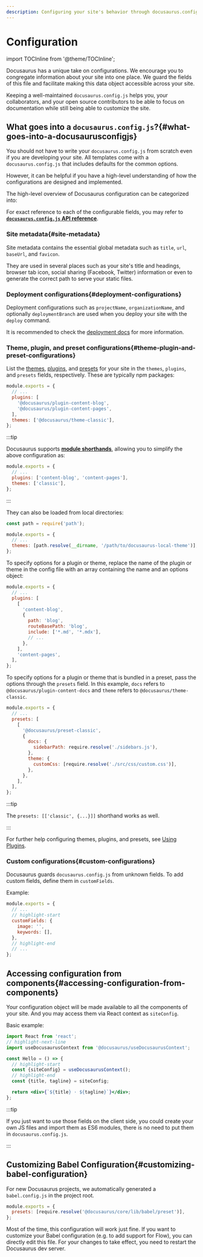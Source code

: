 ```yaml
---
description: Configuring your site's behavior through docusaurus.config.js and more.
---
```


# Configuration

import TOCInline from '@theme/TOCInline';

Docusaurus has a unique take on configurations. We encourage you to congregate information about your site into one place. We guard the fields of this file and facilitate making this data object accessible across your site.

Keeping a well-maintained `docusaurus.config.js` helps you, your collaborators, and your open source contributors to be able to focus on documentation while still being able to customize the site.

## What goes into a `docusaurus.config.js`?{#what-goes-into-a-docusaurusconfigjs}

You should not have to write your `docusaurus.config.js` from scratch even if you are developing your site. All templates come with a `docusaurus.config.js` that includes defaults for the common options.

However, it can be helpful if you have a high-level understanding of how the configurations are designed and implemented.

The high-level overview of Docusaurus configuration can be categorized into:

<TOCInline toc={toc} minHeadingLevel={3} maxHeadingLevel={3} />

For exact reference to each of the configurable fields, you may refer to [**`docusaurus.config.js` API reference**](api/docusaurus.config.js.md).

### Site metadata{#site-metadata}

Site metadata contains the essential global metadata such as `title`, `url`, `baseUrl`, and `favicon`.

They are used in several places such as your site's title and headings, browser tab icon, social sharing (Facebook, Twitter) information or even to generate the correct path to serve your static files.

### Deployment configurations{#deployment-configurations}

Deployment configurations such as `projectName`, `organizationName`, and optionally `deploymentBranch` are used when you deploy your site with the `deploy` command.

It is recommended to check the [deployment docs](deployment.mdx) for more information.

### Theme, plugin, and preset configurations{#theme-plugin-and-preset-configurations}

List the [themes](./using-plugins.md#using-themes), [plugins](./using-plugins.md), and [presets](./using-plugins.md#using-presets) for your site in the `themes`, `plugins`, and `presets` fields, respectively. These are typically npm packages:

```js title="docusaurus.config.js"
module.exports = {
  // ...
  plugins: [
    '@docusaurus/plugin-content-blog',
    '@docusaurus/plugin-content-pages',
  ],
  themes: ['@docusaurus/theme-classic'],
};
```

:::tip

Docusaurus supports [**module shorthands**](./using-plugins.md#module-shorthands), allowing you to simplify the above configuration as:

```js title="docusaurus.config.js"
module.exports = {
  // ...
  plugins: ['content-blog', 'content-pages'],
  themes: ['classic'],
};
```

:::

They can also be loaded from local directories:

```js title="docusaurus.config.js"
const path = require('path');

module.exports = {
  // ...
  themes: [path.resolve(__dirname, '/path/to/docusaurus-local-theme')],
};
```

To specify options for a plugin or theme, replace the name of the plugin or theme in the config file with an array containing the name and an options object:

```js title="docusaurus.config.js"
module.exports = {
  // ...
  plugins: [
    [
      'content-blog',
      {
        path: 'blog',
        routeBasePath: 'blog',
        include: ['*.md', '*.mdx'],
        // ...
      },
    ],
    'content-pages',
  ],
};
```

To specify options for a plugin or theme that is bundled in a preset, pass the options through the `presets` field. In this example, `docs` refers to `@docusaurus/plugin-content-docs` and `theme` refers to `@docusaurus/theme-classic`.

```js title="docusaurus.config.js"
module.exports = {
  // ...
  presets: [
    [
      '@docusaurus/preset-classic',
      {
        docs: {
          sidebarPath: require.resolve('./sidebars.js'),
        },
        theme: {
          customCss: [require.resolve('./src/css/custom.css')],
        },
      },
    ],
  ],
};
```

:::tip

The `presets: [['classic', {...}]]` shorthand works as well.

:::

For further help configuring themes, plugins, and presets, see [Using Plugins](./using-plugins.md).

### Custom configurations{#custom-configurations}

Docusaurus guards `docusaurus.config.js` from unknown fields. To add custom fields, define them in `customFields`.

Example:

```js title="docusaurus.config.js"
module.exports = {
  // ...
  // highlight-start
  customFields: {
    image: '',
    keywords: [],
  },
  // highlight-end
  // ...
};
```

## Accessing configuration from components{#accessing-configuration-from-components}

Your configuration object will be made available to all the components of your site. And you may access them via React context as `siteConfig`.

Basic example:

```jsx
import React from 'react';
// highlight-next-line
import useDocusaurusContext from '@docusaurus/useDocusaurusContext';

const Hello = () => {
  // highlight-start
  const {siteConfig} = useDocusaurusContext();
  // highlight-end
  const {title, tagline} = siteConfig;

  return <div>{`${title} · ${tagline}`}</div>;
};
```

:::tip

If you just want to use those fields on the client side, you could create your own JS files and import them as ES6 modules, there is no need to put them in `docusaurus.config.js`.

:::

## Customizing Babel Configuration{#customizing-babel-configuration}

For new Docusaurus projects, we automatically generated a `babel.config.js` in the project root.

```js title="babel.config.js"
module.exports = {
  presets: [require.resolve('@docusaurus/core/lib/babel/preset')],
};
```

Most of the time, this configuration will work just fine. If you want to customize your Babel configuration (e.g. to add support for Flow), you can directly edit this file. For your changes to take effect, you need to restart the Docusaurus dev server.
